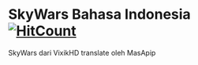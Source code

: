 # SkyWars Bahasa Indonesia [![HitCount](http://hits.dwyl.io/IndoDevelopment/SkyWars-Indo.svg)](http://hits.dwyl.io/IndoDevelopment/SkyWars-Indo)

SkyWars dari VixikHD translate oleh MasApip
